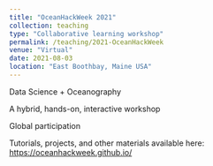 ```yaml
---
title: "OceanHackWeek 2021"
collection: teaching
type: "Collaborative learning workshop"
permalink: /teaching/2021-OceanHackWeek
venue: "Virtual"
date: 2021-08-03
location: "East Boothbay, Maine USA"
---
```


Data Science + Oceanography

A hybrid, hands-on, interactive workshop

Global participation

Tutorials, projects, and other materials available here: <https://oceanhackweek.github.io/>
